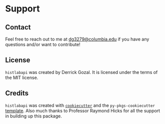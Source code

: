 # Support

## Contact

Feel free to reach out to me at dg3279@columbia.edu if you have any questions and/or want to contribute!

## License

`histlabapi` was created by Derrick Gozal. It is licensed under the terms of the MIT license.

## Credits

`histlabapi` was created with [`cookiecutter`](https://cookiecutter.readthedocs.io/en/latest/) and the `py-pkgs-cookiecutter` [template](https://github.com/py-pkgs/py-pkgs-cookiecutter).
Also much thanks to Professor Raymond Hicks for all the support in building up this package.